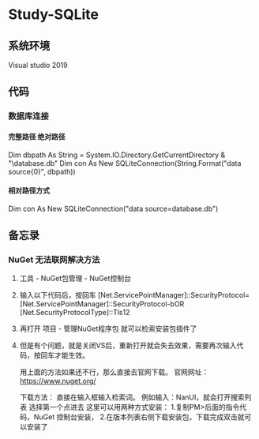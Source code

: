 # Study-SQLite
## 系统环境
   Visual studio 2019
   
   
## 代码
### 数据库连接
#### 完整路径 绝对路径
Dim dbpath As String = System.IO.Directory.GetCurrentDirectory & "\database.db"
Dim con As New SQLiteConnection(String.Format("data source{0}", dbpath)) 
#### 相对路径方式
Dim con As New SQLiteConnection("data source=database.db")  
   
   
## 备忘录
### NuGet 无法联网解决方法

 1. 工具 - NuGet包管理 - NuGet控制台

 2. 输入以下代码后，按回车
   [Net.ServicePointManager]::SecurityProtocol=[Net.ServicePointManager]::SecurityProtocol-bOR [Net.SecurityProtocolType]::Tls12

 3. 再打开 项目 - 管理NuGet程序包 就可以检索安装包插件了

 4. 但是有个问题，就是关闭VS后，重新打开就会失去效果，需要再次输入代码，按回车才能生效。

	用上面的方法如果还不行，那么直接去官网下载。
	官网网址：https://www.nuget.org/

	下载方法：
		直接在输入框输入检索词。
		例如输入：NanUI，就会打开搜索列表
		选择第一个点进去
		这里可以用两种方式安装：
			1.复制PM>后面的指令代码，NuGet 控制台安装，
			2.在版本列表右侧下载安装包，下载完成双击就可以安装了
